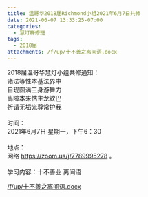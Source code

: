 ```yaml
---
title: 温哥华2018届Richmond小组2021年6月7日共修
date: 2021-06-07 13:33:25-07:00
categories:
  - 慧灯禅修班
tags:
  - 2018届
attachments: /f/up/十不善之离间语.docx
---
```

2018届温哥华慧灯小组共修通知：\
诸法等性本基法界中\
自现圆满三身游舞力\
离障本来怙主龙钦巴\
祈请无垢光尊常护我\
\
时间：\
2021年6月7日 星期一，下午6：30\
\
地点：\
网络 <https://zoom.us/j/7789995278> 。\
\
学习内容：十不善业 离间语

[/f/up/十不善之离间语.docx](https://s3.ap-northeast-1.wasabisys.com/hdcx/hdv/f/up/十不善之离间语.docx)